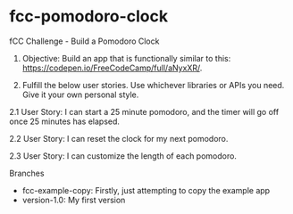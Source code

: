 # fcc-pomodoro-clock
fCC Challenge - Build a Pomodoro Clock

1. Objective: Build an app that is functionally similar to this: https://codepen.io/FreeCodeCamp/full/aNyxXR/.

2. Fulfill the below user stories. Use whichever libraries or APIs you need. Give it your own personal style.

  2.1 User Story: I can start a 25 minute pomodoro, and the timer will go off once 25 minutes has elapsed.

  2.2 User Story: I can reset the clock for my next pomodoro.

  2.3 User Story: I can customize the length of each pomodoro.


Branches

- fcc-example-copy: Firstly, just attempting to copy the example app
- version-1.0:      My first version
